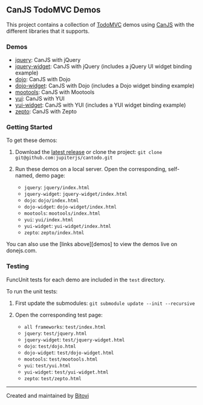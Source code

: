 ## CanJS TodoMVC Demos

This project contains a collection of [TodoMVC](https://github.com/addyosmani/todomvc/) demos using [CanJS](https://github.com/jupiterjs/canjs) with the different libraries that it supports.

### Demos

- [jquery](http://donejs.com/examples/todo/jquery/): CanJS with jQuery
- [jquery-widget](http://donejs.com/examples/todo/jquery-widget/): CanJS with jQuery (includes a jQuery UI widget binding example)
- [dojo](http://donejs.com/examples/todo/dojo/): CanJS with Dojo
- [dojo-widget](http://donejs.com/examples/todo/dojo-widget/): CanJS with Dojo (includes a Dojo widget binding example)
- [mootools](http://donejs.com/examples/todo/mootools/): CanJS with Mootools
- [yui](http://donejs.com/examples/todo/yui/): CanJS with YUI
- [yui-widget](http://donejs.com/examples/todo/yui-widget/): CanJS with YUI (includes a YUI widget binding example)
- [zepto](http://donejs.com/examples/todo/zepto/): CanJS with Zepto

### Getting Started

To get these demos:

1. Download the [latest release](#) or clone the project:
```git clone git@github.com:jupiterjs/cantodo.git```
2. Run these demos on a local server. Open the corresponding, self-named, demo page:

	- `jquery`: `jquery/index.html`
	- `jquery-widget`: `jquery-widget/index.html`
	- `dojo`: `dojo/index.html`
	- `dojo-widget`: `dojo-widget/index.html`
	- `mootools`: `mootools/index.html`
	- `yui`: `yui/index.html`
	- `yui-widget`: `yui-widget/index.html`
	- `zepto`: `zepto/index.html`

You can also use the [links above][demos] to view the demos live on donejs.com.

### Testing

FuncUnit tests for each demo are included in the `test` directory.

To run the unit tests:

1. First update the submodules: 
```git submodule update --init --recursive```
2. Open the corresponding test page:

	- `all frameworks`: `test/index.html`
	- `jquery`: `test/jquery.html`
	- `jquery-widget`: `test/jquery-widget.html`
	- `dojo`: `test/dojo.html`
	- `dojo-widget`: `test/dojo-widget.html`
	- `mootools`: `test/mootools.html`
	- `yui`: `test/yui.html`
	- `yui-widget`: `test/yui-widget.html`
	- `zepto`: `test/zepto.html`

---

Created and maintained by [Bitovi](http://bitovi.com)